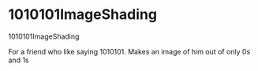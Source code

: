 # 1010101ImageShading
1010101ImageShading

For a friend who like saying 1010101. Makes an image of him out of only 0s and 1s
